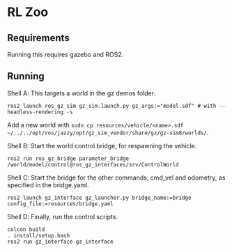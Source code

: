 # RL Zoo
## Requirements
Running this requires gazebo and ROS2.

## Running
Shell A:
This targets a world in the gz demos folder.
```
ros2 launch ros_gz_sim gz_sim.launch.py gz_args:="model.sdf" # with --headless-rendering -s
```
Add a new world with `sudo cp resources/vehicle/<name>.sdf ~/../../opt/ros/jazzy/opt/gz_sim_vendor/share/gz/gz-sim8/worlds/`.

Shell B:
Start the world control bridge, for respawning the vehicle.
```
ros2 run ros_gz_bridge parameter_bridge /world/model/control@ros_gz_interfaces/srv/ControlWorld
```

Shell C:
Start the bridge for the other commands, cmd_vel and odometry, as specified in the bridge.yaml.
```
ros2 launch gz_interface gz_launcher.py bridge_name:=bridge config_file:=resources/bridge.yaml
```

Shell D:
Finally, run the control scripts.
```
colcon build
. install/setup.bash
ros2 run gz_interface gz_interface
```
